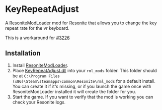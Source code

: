 # KeyRepeatAdjust

A [ResoniteModLoader](https://github.com/resonite-modding-group/ResoniteModLoader) mod for [Resonite](https://resonite.com/) that allows you to change the key repeat rate for the vr keyboard.

This is a workaround for [#3226](https://github.com/Yellow-Dog-Man/Resonite-Issues/issues/3226)

## Installation
1. Install [ResoniteModLoader](https://github.com/resonite-modding-group/ResoniteModLoader).
1. Place [KeyRepeatAdjust.dll](https://github.com/art0007i/KeyRepeatAdjust/releases/latest/download/KeyRepeatAdjust.dll) into your `rml_mods` folder. This folder should be at `C:\Program Files (x86)\Steam\steamapps\common\Resonite\rml_mods` for a default install. You can create it if it's missing, or if you launch the game once with ResoniteModLoader installed it will create the folder for you.
1. Start the game. If you want to verify that the mod is working you can check your Resonite logs.
